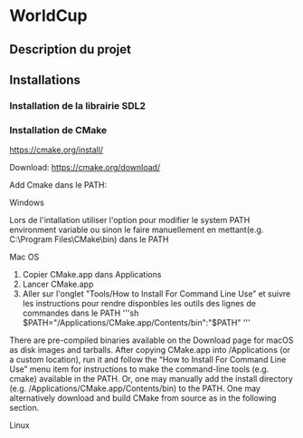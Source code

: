 # WorldCup
## Description du projet

## Installations

### Installation de la librairie SDL2


### Installation de CMake
https://cmake.org/install/

Download: https://cmake.org/download/

Add Cmake dans le PATH:

Windows

Lors de l'intallation utiliser l'option pour modifier le system PATH environment variable ou sinon le faire manuellement en mettant(e.g. C:\Program Files\CMake\bin) dans le PATH

Mac OS
1. Copier CMake.app dans Applications
2. Lancer CMake.app
3. Aller sur l'onglet "Tools/How to Install For Command Line Use” et suivre les instructions pour rendre disponbles les outils des lignes de commandes dans le PATH
'''sh
$PATH="/Applications/CMake.app/Contents/bin":"$PATH"
'''

 
There are pre-compiled binaries available on the Download page for macOS as disk images and tarballs. After copying CMake.app into /Applications (or a custom location), run it and follow the “How to Install For Command Line Use” menu item for instructions to make the command-line tools (e.g. cmake) available in the PATH. Or, one may manually add the install directory (e.g. /Applications/CMake.app/Contents/bin) to the PATH.
One may alternatively download and build CMake from source as in the following section.

Linux

